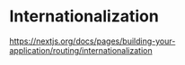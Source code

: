 # Internationalization

https://nextjs.org/docs/pages/building-your-application/routing/internationalization